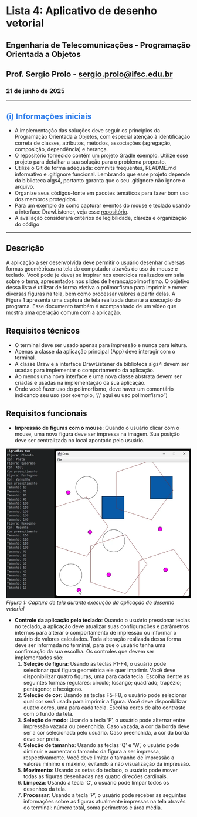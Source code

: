 # Lista 4: Aplicativo de desenho vetorial

## Engenharia de Telecomunicações - Programação Orientada a Objetos
## Prof. Sergio Prolo - sergio.prolo@ifsc.edu.br
### 21 de junho de 2025
---
## <span style="color: #3480eb;">(i) Informações iniciais</span>

- A implementação das soluções deve seguir os princípios da Programação Orientada a Objetos, com
especial atenção à identificação correta de classes, atributos, métodos, associações (agregação, composição, dependência) e herança.
- O repositório fornecido contém um projeto Gradle exemplo. Utilize esse projeto para detalhar a sua solução para o problema proposto.
- Utilize o Git de forma adequada: commits frequentes, README.md informativo e .gitignore funcional. Lembrando que esse projeto depende da biblioteca algs4, portanto garanta que o seu .gitignore não ignore o arquivo.
- Organize seus códigos-fonte em pacotes temáticos para fazer bom uso dos membros protegidos.
- Para um exemplo de como capturar eventos do mouse e teclado usando a interface DrawListener, veja esse [repositório](https://github.com/poo29004/demo-evento-mouse).
- A avaliação considerará critérios de legibilidade, clareza e organização do código

---
## Descrição
A aplicação a ser desenvolvida deve permitir o usuário desenhar diversas formas geométricas na tela do computador através do uso do mouse e teclado. Você pode (e deve) se inspirar nos exercícios realizados em sala sobre o tema, apresentados nos slides de herança/polimorfismo. O objetivo dessa lista é utilizar de forma efetiva o polimorfismo para imprimir e mover diversas figuras na tela, bem como processar valores a partir delas. A Figura 1 apresenta uma captura de tela realizada durante a execução do programa. Esse documento também é acompanhado de um vídeo que mostra uma operação comum com a aplicação.

## Requisitos técnicos
- O terminal deve ser usado apenas para impressão e nunca para leitura.
- Apenas a classe da aplicação principal (App) deve interagir com o terminal.
- A classe Draw e a interface DrawListener da biblioteca algs4 devem ser usadas para implementar o comportamento da aplicação.
- Ao menos uma nova interface e uma nova classe abstrata devem ser criadas e usadas na implementação da sua aplicação.
- Onde você fazer uso do polimorfismo, deve haver um comentário indicando seu uso (por exemplo, “// aqui eu uso polimorfismo”)

## Requisitos funcionais
- **Impressão de figuras com o mouse**: Quando o usuário clicar com o mouse, uma nova figura deve ser impressa na imagem. Sua posição deve ser centralizada no local apontado pelo usuário.

![Figura 1](image.png)
_Figura 1: Captura de tela durante execução da aplicação de desenho vetorial_

- **Controle da aplicação pelo teclado**: Quando o usuário pressionar teclas no teclado, a aplicação deve atualizar suas configurações e parâmetros internos para alterar o comportamento de impressão ou informar o usuário de valores calculados. Toda alteração realizada dessa forma deve ser informada no terminal, para que o usuário tenha uma confirmação da sua escolha. Os controles que devem ser implementados são:
    1. **Seleção de figura**: Usando as teclas F1-F4, o usuário pode selecionar qual figura geométrica ele quer imprimir. Você deve disponibilizar quatro figuras, uma para cada tecla. Escolha dentre as seguintes formas regulares: círculo; losango; quadrado; trapézio; pentágono; e hexágono.
    2. **Seleção de cor**: Usando as teclas F5-F8, o usuário pode selecionar qual cor será usada para imprimir a figura. Você deve disponibilizar quatro cores, uma para cada tecla. Escolha cores de alto contraste com o fundo da tela.
    3. **Seleção de modo**: Usando a tecla ‘F’, o usuário pode alternar entre impressão vazada ou preenchida. Caso vazada, a cor da borda deve ser a cor selecionada pelo usuário. Caso preenchida, a cor da borda deve ser preta.
    4. **Seleção de tamanho**: Usando as teclas ‘Q’ e ‘W’, o usuário pode diminuir e aumentar o tamanho da figura a ser impressa, respectivamente. Você deve limitar o tamanho de impressão a valores mínimo e máximo, evitando a não visualização da impressão.
    5. **Movimento**: Usando as setas do teclado, o usuário pode mover todas as figuras desenhadas nas quatro direções cardinais.
    6. **Limpeza**: Usando a tecla ‘C’, o usuário pode limpar todos os desenhos da tela.
    7. **Processar**: Usando a tecla ‘P’, o usuário pode receber as seguintes informações sobre as figuras atualmente impressas na tela através do terminal: número total, soma perímetros e área média.